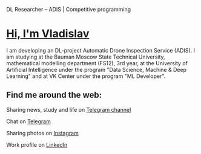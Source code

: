 DL Researcher – ADIS | Competitive programming

# <a href="https://linkedin.com/in/v-mk-s">Hi, I'm Vladislav</a>

I am developing an DL-project Automatic Drone Inspection Service (ADIS). I am 
studying at the Bauman Moscow State Technical University, mathematical modelling 
department (FS12), 3rd year, at the University of Artificial Intelligence 
under the program "Data Science, Machine & Deep Learning" and at VK Center under the program "ML Developer".


##  Find me around the web:

Sharing news, study and life on <a href="https://telegram.me/vlamelni_rai">Telegram channel</a>

Chat on <a href="https://telegram.me/v_mk_s">Telegram</a>

Sharing photos on <a href="https://www.instagram.com/v_mk_s/">Instagram</a>

Work profile on <a href="https://www.linkedin.com/in/v-mk-s/">LinkedIn</a>
